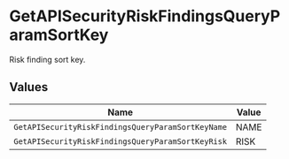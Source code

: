 # GetAPISecurityRiskFindingsQueryParamSortKey

Risk finding sort key.


## Values

| Name                                              | Value                                             |
| ------------------------------------------------- | ------------------------------------------------- |
| `GetAPISecurityRiskFindingsQueryParamSortKeyName` | NAME                                              |
| `GetAPISecurityRiskFindingsQueryParamSortKeyRisk` | RISK                                              |